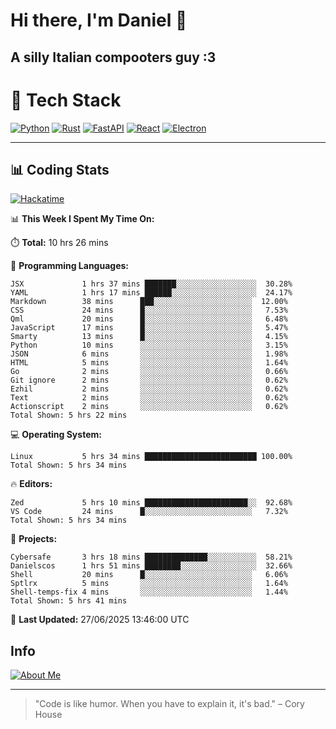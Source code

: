 # Hi there, I'm Daniel 👋

## A silly Italian compooters guy :3

# 🚀 Tech Stack

[![Python](https://img.shields.io/badge/Python-3.13%2B-blue?style=for-the-badge&logo=python&logoColor=white)](https://www.python.org/)
[![Rust](https://img.shields.io/badge/Rust-1.87%2B-black?style=for-the-badge&logo=rust&logoColor=white)](https://www.rust-lang.org/)
[![FastAPI](https://img.shields.io/badge/FastAPI-0.110.0%2B-green?style=for-the-badge&logo=fastapi&logoColor=white)](https://fastapi.tiangolo.com/)
[![React](https://img.shields.io/badge/React-19.1.0%2B-blue?style=for-the-badge&logo=react&logoColor=white)](https://react.dev/)
[![Electron](https://img.shields.io/badge/Electron-36.2.0%2B-dark?style=for-the-badge&logo=electron&logoColor=white)](https://www.electronjs.org/)

---

## 📊 Coding Stats

[![Hackatime](https://img.shields.io/badge/Hackatime-Hack%20Club-orange?style=for-the-badge&logo=wakatime&logoColor=white)](https://hackatime.hackclub.com)

<!--START_SECTION:waka-->
📊 **This Week I Spent My Time On:**

⏱️ **Total:** 10 hrs 26 mins

💬 **Programming Languages:**
```text
JSX             1 hrs 37 mins ███████░░░░░░░░░░░░░░░░░░  30.28%
YAML            1 hrs 17 mins ██████░░░░░░░░░░░░░░░░░░░  24.17%
Markdown        38 mins      ███░░░░░░░░░░░░░░░░░░░░░░  12.00%
CSS             24 mins      █░░░░░░░░░░░░░░░░░░░░░░░░   7.53%
Qml             20 mins      █░░░░░░░░░░░░░░░░░░░░░░░░   6.48%
JavaScript      17 mins      █░░░░░░░░░░░░░░░░░░░░░░░░   5.47%
Smarty          13 mins      █░░░░░░░░░░░░░░░░░░░░░░░░   4.15%
Python          10 mins      ░░░░░░░░░░░░░░░░░░░░░░░░░   3.15%
JSON            6 mins       ░░░░░░░░░░░░░░░░░░░░░░░░░   1.98%
HTML            5 mins       ░░░░░░░░░░░░░░░░░░░░░░░░░   1.64%
Go              2 mins       ░░░░░░░░░░░░░░░░░░░░░░░░░   0.66%
Git ignore      2 mins       ░░░░░░░░░░░░░░░░░░░░░░░░░   0.62%
Ezhil           2 mins       ░░░░░░░░░░░░░░░░░░░░░░░░░   0.62%
Text            2 mins       ░░░░░░░░░░░░░░░░░░░░░░░░░   0.62%
Actionscript    2 mins       ░░░░░░░░░░░░░░░░░░░░░░░░░   0.62%
Total Shown: 5 hrs 22 mins
```

💻 **Operating System:**
```text
Linux           5 hrs 34 mins █████████████████████████ 100.00%
Total Shown: 5 hrs 34 mins
```

🔥 **Editors:**
```text
Zed             5 hrs 10 mins ███████████████████████░░  92.68%
VS Code         24 mins      █░░░░░░░░░░░░░░░░░░░░░░░░   7.32%
Total Shown: 5 hrs 34 mins
```

📁 **Projects:**
```text
Cybersafe       3 hrs 18 mins ██████████████░░░░░░░░░░░  58.21%
Danielscos      1 hrs 51 mins ████████░░░░░░░░░░░░░░░░░  32.66%
Shell           20 mins      █░░░░░░░░░░░░░░░░░░░░░░░░   6.06%
Sptlrx          5 mins       ░░░░░░░░░░░░░░░░░░░░░░░░░   1.64%
Shell-temps-fix 4 mins       ░░░░░░░░░░░░░░░░░░░░░░░░░   1.44%
Total Shown: 5 hrs 41 mins
```

📅 **Last Updated:** 27/06/2025 13:46:00 UTC

<!--END_SECTION:waka-->


## Info
[![About Me](https://img.shields.io/badge/About--Me-black?style=for-the-badge&logo=numpy&logoColor=white)](https://danielscos.github.io/about_me)

---

> "Code is like humor. When you have to explain it, it's bad." – Cory House

